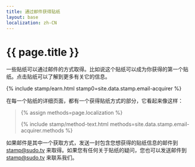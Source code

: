 ```yaml
---
title: 通过邮件获得贴纸
layout: base
localization: zh-CN
---
```


# {{ page.title }}

一些贴纸可以通过邮件的方式取得。比如说这个贴纸可以成为你获得的第一个贴纸。点击贴纸可以了解到更多有关它的信息。

{% include stamp/earn.html
    stamp0=site.data.stamp.email-acquirer
%}

在每一个贴纸的详细页面，都有一个获得贴纸方式的部分，它看起来像这样：

<blockquote>
{% assign methods=page.localization %}

{% include stamp/method-text.html
    methods=site.data.stamp.email-acquirer.methods
%}
</blockquote>

如果邮件是其中一个获取方式，发送一封包含您想获得的贴纸信息的邮件到 [stamp@sudo.tv](mailto://stamp@sudo.tv) 来取得。如果您有任何关于贴纸的疑问，您也可以发送邮件到 [stamp@sudo.tv](mailto://stamp@sudo.tv) 来联系我们。
